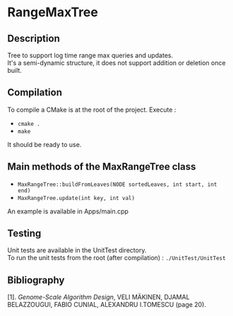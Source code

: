 # RangeMaxTree

## Description
Tree to support log time range max queries and updates.<br>
It's a semi-dynamic structure, it does not support addition or deletion once built.

## Compilation
To compile a CMake is at the root of the project.
Execute : 

- `cmake .`
- `make`

It should be ready to use.

## Main methods of the MaxRangeTree class

- `MaxRangeTree::buildFromLeaves(NODE sortedLeaves, int start, int end)`
- `MaxRangeTree.update(int key, int val)`

An example is available in Apps/main.cpp

## Testing 
Unit tests are available in the UnitTest directory.<br>
To run the unit tests from the root (after compilation) : `./UnitTest/UnitTest`

## Bibliography
[1]. _Genome-Scale Algorithm Design_, VELI MÄKINEN, DJAMAL BELAZZOUGUI, FABIO CUNIAL, ALEXANDRU I.TOMESCU (page 20).